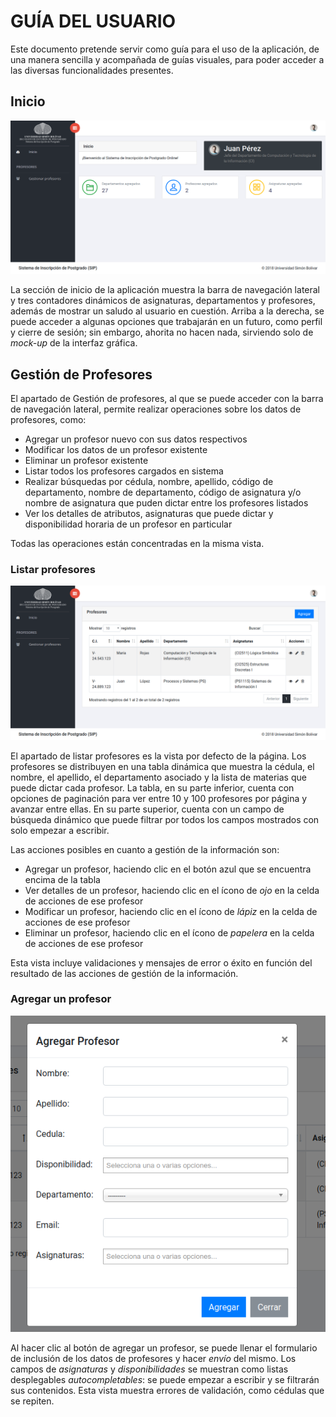 # GUÍA DEL USUARIO

Este documento pretende servir como guía para el uso de la aplicación, de una manera sencilla y acompañada de guías visuales, para poder acceder a las diversas funcionalidades presentes.

## Inicio

![Dashboard](imagenes/dashboard.png "Vista del Dashboard")

La sección de inicio de la aplicación muestra la barra de navegación lateral y tres contadores dinámicos de asignaturas, departamentos y profesores, además de mostrar un saludo al usuario en cuestión. Arriba a la derecha, se puede acceder a algunas opciones que trabajarán en un futuro, como perfil y cierre de sesión; sin embargo, ahorita no hacen nada, sirviendo solo de *mock-up* de la interfaz gráfica.

## Gestión de Profesores

El apartado de Gestión de profesores, al que se puede acceder con la barra de navegación lateral, permite realizar operaciones sobre los datos de profesores, como:

- Agregar un profesor nuevo con sus datos respectivos
- Modificar los datos de un profesor existente
- Eliminar un profesor existente
- Listar todos los profesores cargados en sistema
- Realizar búsquedas por cédula, nombre, apellido, código de departamento, nombre de departamento, código de asignatura y/o nombre de asignatura que puden dictar entre los profesores listados
- Ver los detalles de atributos, asignaturas que puede dictar y disponibilidad horaria de un profesor en particular

Todas las operaciones están concentradas en la misma vista.

### Listar profesores

![Listar](imagenes/listar.png "Vista de Listar Profesores")

El apartado de listar profesores es la vista por defecto de la página. Los profesores se distribuyen en una tabla dinámica que muestra la cédula, el nombre, el apellido, el departamento asociado y la lista de materias que puede dictar cada profesor. La tabla, en su parte inferior, cuenta con opciones de paginación para ver entre 10 y 100 profesores por página y avanzar entre ellas. En su parte superior, cuenta con un campo de búsqueda dinámico que puede filtrar por todos los campos mostrados con solo empezar a escribir. 

Las acciones posibles en cuanto a gestión de la información son:
- Agregar un profesor, haciendo clic en el botón azul que se encuentra encima de la tabla
- Ver detalles de un profesor, haciendo clic en el ícono de *ojo* en la celda de acciones de ese profesor
- Modificar un profesor, haciendo clic en el ícono de *lápiz* en la celda de acciones de ese profesor
- Eliminar un profesor, haciendo clic en el ícono de *papelera* en la celda de acciones de ese profesor

Esta vista incluye validaciones y mensajes de error o éxito en función del resultado de las acciones de gestión de la información.

### Agregar un profesor

![Agregar](imagenes/agregar.png "Vista de Agregar Profesores")

Al hacer clic al botón de agregar un profesor, se puede llenar el formulario de inclusión de los datos de profesores y hacer *envío* del mismo. Los campos de *asignaturas* y *disponibilidades* se muestran como listas desplegables *autocompletables*: se puede empezar a escribir y se filtrarán sus contenidos. Esta vista muestra errores de validación, como cédulas que se repiten.
